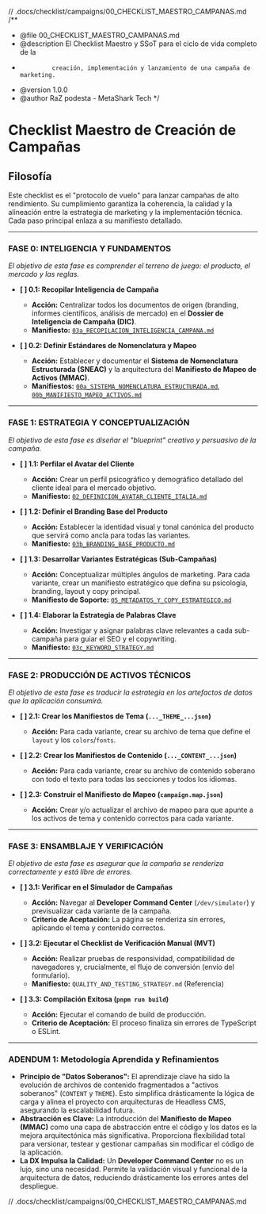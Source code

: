 // .docs/checklist/campaigns/00_CHECKLIST_MAESTRO_CAMPANAS.md
/**
 * @file 00_CHECKLIST_MAESTRO_CAMPANAS.md
 * @description El Checklist Maestro y SSoT para el ciclo de vida completo de la
 *              creación, implementación y lanzamiento de una campaña de marketing.
 * @version 1.0.0
 * @author RaZ podesta - MetaShark Tech
 */

# Checklist Maestro de Creación de Campañas

## Filosofía

Este checklist es el "protocolo de vuelo" para lanzar campañas de alto rendimiento. Su cumplimiento garantiza la coherencia, la calidad y la alineación entre la estrategia de marketing y la implementación técnica. Cada paso principal enlaza a su manifiesto detallado.

---

### **FASE 0: INTELIGENCIA Y FUNDAMENTOS**
*El objetivo de esta fase es comprender el terreno de juego: el producto, el mercado y las reglas.*

*   **[ ] 0.1: Recopilar Inteligencia de Campaña**
    *   **Acción:** Centralizar todos los documentos de origen (branding, informes científicos, análisis de mercado) en el **Dossier de Inteligencia de Campaña (DIC)**.
    *   **Manifiesto:** [`03a_RECOPILACION_INTELIGENCIA_CAMPANA.md`](./03a_RECOPILACION_INTELIGENCIA_CAMPANA.md)

*   **[ ] 0.2: Definir Estándares de Nomenclatura y Mapeo**
    *   **Acción:** Establecer y documentar el **Sistema de Nomenclatura Estructurada (SNEAC)** y la arquitectura del **Manifiesto de Mapeo de Activos (MMAC)**.
    *   **Manifiestos:** [`00a_SISTEMA_NOMENCLATURA_ESTRUCTURADA.md`](./00a_SISTEMA_NOMENCLATURA_ESTRUCTURADA.md), [`00b_MANIFIESTO_MAPEO_ACTIVOS.md`](./00b_MANIFIESTO_MAPEO_ACTIVOS.md)

---

### **FASE 1: ESTRATEGIA Y CONCEPTUALIZACIÓN**
*El objetivo de esta fase es diseñar el "blueprint" creativo y persuasivo de la campaña.*

*   **[ ] 1.1: Perfilar el Avatar del Cliente**
    *   **Acción:** Crear un perfil psicográfico y demográfico detallado del cliente ideal para el mercado objetivo.
    *   **Manifiesto:** [`02_DEFINICION_AVATAR_CLIENTE_ITALIA.md`](./02_DEFINICION_AVATAR_CLIENTE_ITALIA.md)

*   **[ ] 1.2: Definir el Branding Base del Producto**
    *   **Acción:** Establecer la identidad visual y tonal canónica del producto que servirá como ancla para todas las variantes.
    *   **Manifiesto:** [`03b_BRANDING_BASE_PRODUCTO.md`](./03b_BRANDING_BASE_PRODUCTO.md)

*   **[ ] 1.3: Desarrollar Variantes Estratégicas (Sub-Campañas)**
    *   **Acción:** Conceptualizar múltiples ángulos de marketing. Para cada variante, crear un manifiesto estratégico que defina su psicología, branding, layout y copy principal.
    *   **Manifiesto de Soporte:** [`05_METADATOS_Y_COPY_ESTRATEGICO.md`](./05_METADATOS_Y_COPY_ESTRATEGICO.md)

*   **[ ] 1.4: Elaborar la Estrategia de Palabras Clave**
    *   **Acción:** Investigar y asignar palabras clave relevantes a cada sub-campaña para guiar el SEO y el copywriting.
    *   **Manifiesto:** [`03c_KEYWORD_STRATEGY.md`](./03c_KEYWORD_STRATEGY.md)

---

### **FASE 2: PRODUCCIÓN DE ACTIVOS TÉCNICOS**
*El objetivo de esta fase es traducir la estrategia en los artefactos de datos que la aplicación consumirá.*

*   **[ ] 2.1: Crear los Manifiestos de Tema (`..._THEME_...json`)**
    *   **Acción:** Para cada variante, crear su archivo de tema que define el `layout` y los `colors`/`fonts`.

*   **[ ] 2.2: Crear los Manifiestos de Contenido (`..._CONTENT_...json`)**
    *   **Acción:** Para cada variante, crear su archivo de contenido soberano con todo el texto para todas las secciones y todos los idiomas.

*   **[ ] 2.3: Construir el Manifiesto de Mapeo (`campaign.map.json`)**
    *   **Acción:** Crear y/o actualizar el archivo de mapeo para que apunte a los activos de tema y contenido correctos para cada variante.

---

### **FASE 3: ENSAMBLAJE Y VERIFICACIÓN**
*El objetivo de esta fase es asegurar que la campaña se renderiza correctamente y está libre de errores.*

*   **[ ] 3.1: Verificar en el Simulador de Campañas**
    *   **Acción:** Navegar al **Developer Command Center** (`/dev/simulator`) y previsualizar cada variante de la campaña.
    *   **Criterio de Aceptación:** La página se renderiza sin errores, aplicando el tema y contenido correctos.

*   **[ ] 3.2: Ejecutar el Checklist de Verificación Manual (MVT)**
    *   **Acción:** Realizar pruebas de responsividad, compatibilidad de navegadores y, crucialmente, el flujo de conversión (envío del formulario).
    *   **Manifiesto:** `QUALITY_AND_TESTING_STRATEGY.md` (Referencia)

*   **[ ] 3.3: Compilación Exitosa (`pnpm run build`)**
    *   **Acción:** Ejecutar el comando de build de producción.
    *   **Criterio de Aceptación:** El proceso finaliza sin errores de TypeScript o ESLint.

---

### **ADENDUM 1: Metodología Aprendida y Refinamientos**

*   **Principio de "Datos Soberanos":** El aprendizaje clave ha sido la evolución de archivos de contenido fragmentados a "activos soberanos" (`CONTENT` y `THEME`). Esto simplifica drásticamente la lógica de carga y alinea el proyecto con arquitecturas de Headless CMS, asegurando la escalabilidad futura.
*   **Abstracción es Clave:** La introducción del **Manifiesto de Mapeo (MMAC)** como una capa de abstracción entre el código y los datos es la mejora arquitectónica más significativa. Proporciona flexibilidad total para versionar, testear y gestionar campañas sin modificar el código de la aplicación.
*   **La DX Impulsa la Calidad:** Un **Developer Command Center** no es un lujo, sino una necesidad. Permite la validación visual y funcional de la arquitectura de datos, reduciendo drásticamente los errores antes del despliegue.

// .docs/checklist/campaigns/00_CHECKLIST_MAESTRO_CAMPANAS.md